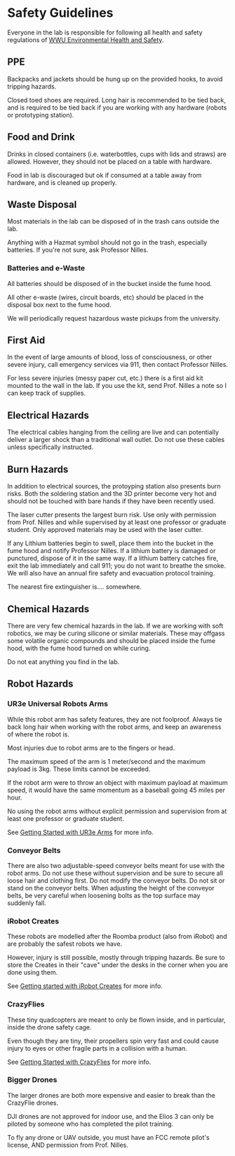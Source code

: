 # Safety Guidelines

Everyone in the lab is responsible for following all health and safety
regulations of [WWU Environmental Health and Safety](https://ehs.wwu.edu/).

## PPE

Backpacks and jackets should be hung up on the provided hooks, to avoid tripping
hazards.

Closed toed shoes are required. Long hair is recommended to be tied back, and is
required to be tied back if you are working with any hardware (robots or
prototyping station).

## Food and Drink

Drinks in closed containers (i.e. waterbottles, cups with lids and straws) are allowed.
However, they should not be placed on a table with hardware.

Food in lab is discouraged but ok if consumed at a table away from hardware, and
is cleaned up properly.

## Waste Disposal

Most materials in the lab can be disposed of in the trash cans outside the lab.

Anything with a Hazmat symbol should not go in the trash, especially batteries. If you're
not sure, ask Professor Nilles.

### Batteries and e-Waste

All batteries should be disposed of in the bucket inside the fume hood.

All other e-waste (wires, circuit boards, etc) should be placed in the disposal
box next to the fume hood.

We will periodically request hazardous waste pickups from the university.

## First Aid

In the event of large amounts of blood, loss of consciousness, or other
severe injury, call emergency services via 911, then contact Professor Nilles.

For less severe injuries (messy paper cut, etc.) there is a first aid kit
mounted to the wall in the lab. If you use the kit, send Prof. Nilles a note so
I can keep track of supplies.

## Electrical Hazards

The electrical cables hanging from the ceiling are live and can potentially
deliver a larger shock than a traditional wall outlet. Do not use these cables
unless specifically instructed.

## Burn Hazards

In addition to electrical sources, the protoyping station also presents burn risks. Both the soldering station and the 3D printer become very hot and should not be touched with bare hands if they have been recently used.

The laser cutter presents the largest burn risk. Use only with permission from Prof. Nilles and while supervised by at least one professor or graduate student. Only approved materials may be used with the laser cutter.

If any Lithium batteries begin to swell, place them into the bucket in the fume
hood and notify Professor Nilles. If a lithium battery is damaged or punctured,
dispose of it in the same way. If a lithium battery catches fire, exit the lab
immediately and call 911; you do not want to breathe the smoke. We will also
have an annual fire safety and evacuation protocol training.

The nearest fire extinguisher is.... somewhere.

## Chemical Hazards

There are very few chemical hazards in the lab. If we are working with soft
robotics, we may be curing silicone or similar materials. These may offgass some
volatile organic compounds and should be placed inside the fume hood, with the
fume hood turned on while curing.

Do not eat anything you find in the lab.

## Robot Hazards

### UR3e Universal Robots Arms

While this robot arm has safety features, they are not foolproof. Always tie back long hair when working with the robot arms, and keep an awareness of where the robot is.

Most injuries due to robot arms are to the fingers or head.

The maximum speed of the arm is 1 meter/second and the maximum payload is 3kg. These limits cannot be exceeded.

If the robot arm were to throw an object with maximum payload at maximum speed,
it would have the same momentum as a baseball going 45 miles per hour.

No using the robot arms without explicit permission and supervision from at
least one professor or graduate student.

See [Getting Started with UR3e Arms](arms.md) for more info.

### Conveyor Belts

There are also two adjustable-speed conveyor belts meant for use with the robot
arms. Do not use these without supervision and be sure to secure all loose hair
and clothing first. Do not modify the conveyor belts. Do not sit or stand on the
conveyor belts. When adjusting the height of the conveyor belts, be very careful
when loosening bolts as the top surface may suddenly fall.


### iRobot Creates

These robots are modelled after the Roomba product (also from iRobot) and are probably the safest robots we have.

However, injury is still possible, mostly through tripping hazards. Be sure to store the Creates in their "cave" under the desks in the corner when you are done using them.

See [Getting started with iRobot Creates](creates.md) for more info.

### CrazyFlies

These tiny quadcopters are meant to only be flown inside, and in particular, inside the drone safety cage.

Even though they are tiny, their propellers spin very fast and could cause injury to eyes or other fragile parts in a collision with a human.

See [Getting Started with CrazyFlies](flies.md) for more info.

### Bigger Drones

The larger drones are both more expensive and easier to break than the CrazyFlie drones.

DJI drones are not approved for indoor use, and the Elios 3 can only be piloted by someone who has completed the pilot training.

To fly any drone or UAV outside, you must have an FCC remote pilot's license, AND permission from Prof. Nilles.



